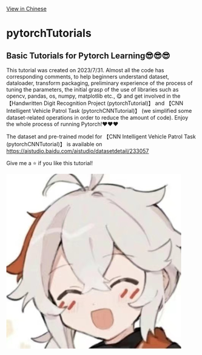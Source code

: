 [View in Chinese](https://github.com/diaoquesang/pytorchTutorials/blob/main/README.md)
# pytorchTutorials
## Basic Tutorials for Pytorch Learning😎😎😎

This tutorial was created on 2023/7/31. Almost all the code has corresponding comments, to help beginners understand dataset, dataloader, transform packaging, preliminary experience of the process of tuning the parameters, the initial grasp of the use of libraries such as opencv, pandas, os, numpy, matplotlib etc., 😋 and get involved in the 【Handwritten Digit Recognition Project (pytorchTutorial)】 and 【CNN Intelligent Vehicle Patrol Task (pytorchCNNTutorial)】 (we simplified some dataset-related operations in order to reduce the amount of code). Enjoy the whole process of running Pytorch!❤️❤️❤️

The dataset and pre-trained model for 【CNN Intelligent Vehicle Patrol Task (pytorchCNNTutorial)】 is available on https://aistudio.baidu.com/aistudio/datasetdetail/233057

Give me a ⭐ if you like this tutorial!

![img](https://github.com/diaoquesang/pytorchTutorials/blob/main/dqs.jpg)
